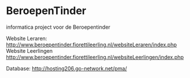 # BeroepenTinder
informatica project voor de Beroepentinder

Website Leraren: 
  http://www.beroepentinder.fiorettileerling.nl/websiteLeraren/index.php
Website Leerlingen  
  http://www.beroepentinder.fiorettileerling.nl/websiteLeerlingen/index.php

Database:
  http://hosting206.go-network.net/pma/
